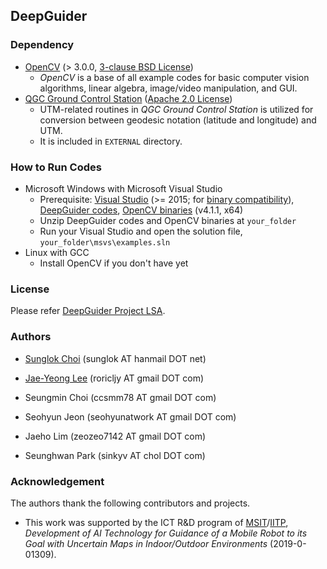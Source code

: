 ## DeepGuider

### Dependency
* [OpenCV](http://opencv.org/) (> 3.0.0, [3-clause BSD License](https://opencv.org/license/))
  * _OpenCV_ is a base of all example codes for basic computer vision algorithms, linear algebra, image/video manipulation, and GUI.
* [QGC Ground Control Station](https://github.com/mavlink/qgroundcontrol) ([Apache 2.0 License](https://github.com/mavlink/qgroundcontrol/blob/master/COPYING.md))
  * UTM-related routines in _QGC Ground Control Station_ is utilized for conversion between geodesic notation (latitude and longitude) and UTM.
  * It is included in `EXTERNAL` directory.

### How to Run Codes
* Microsoft Windows with Microsoft Visual Studio
  * Prerequisite: [Visual Studio](https://visualstudio.microsoft.com/) (>= 2015; for [binary compatibility](https://docs.microsoft.com/ko-kr/cpp/porting/binary-compat-2015-2017)), [DeepGuider codes](https://github.com/deepguider/RoadGPS/archive/master.zip), [OpenCV binaries](https://github.com/sunglok/3dv_tutorial/releases/download/misc/OpenCV_v4.1.1_MSVS2017_x64.zip) (v4.1.1, x64)
  * Unzip DeepGuider codes and OpenCV binaries at `your_folder`
  * Run your Visual Studio and open the solution file, `your_folder\msvs\examples.sln`
* Linux with GCC
  * Install OpenCV if you don't have yet

### License
Please refer [DeepGuider Project LSA](LICENSE.md).

### Authors
* [Sunglok Choi](http://sites.google.com/site/sunglok/) (sunglok AT hanmail DOT net)

* [Jae-Yeong Lee](http://sites.google.com/site/roricljy/) (roricljy AT gmail DOT com)

* Seungmin Choi (ccsmm78 AT gmail DOT com)

* Seohyun Jeon (seohyunatwork AT gmail DOT com)

* Jaeho Lim (zeozeo7142 AT gmail DOT com)

* Seunghwan Park (sinkyv AT chol DOT com)

  

### Acknowledgement
The authors thank the following contributors and projects.

* This work was supported by the ICT R&D program of [MSIT](https://msit.go.kr/)/[IITP](https://www.iitp.kr/), *Development of AI Technology for Guidance of a Mobile Robot to its Goal with Uncertain Maps in Indoor/Outdoor Environments* (2019-0-01309).
